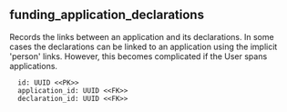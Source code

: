 ## funding_application_declarations

Records the links between an application and its declarations.
In some cases the declarations can be linked to an application 
using the implicit 'person' links.  However, this becomes
complicated if the User spans applications.

```
  id: UUID <<PK>>
  application_id: UUID <<FK>>
  declaration_id: UUID <<FK>>
```
